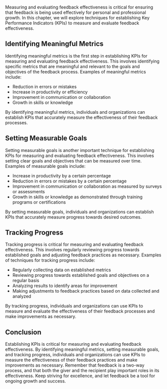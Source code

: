 
Measuring and evaluating feedback effectiveness is critical for ensuring that feedback is being used effectively for personal and professional growth. In this chapter, we will explore techniques for establishing Key Performance Indicators (KPIs) to measure and evaluate feedback effectiveness.

Identifying Meaningful Metrics
------------------------------

Identifying meaningful metrics is the first step in establishing KPIs for measuring and evaluating feedback effectiveness. This involves identifying specific metrics that are meaningful and relevant to the goals and objectives of the feedback process. Examples of meaningful metrics include:

* Reduction in errors or mistakes
* Increase in productivity or efficiency
* Improvement in communication or collaboration
* Growth in skills or knowledge

By identifying meaningful metrics, individuals and organizations can establish KPIs that accurately measure the effectiveness of their feedback processes.

Setting Measurable Goals
------------------------

Setting measurable goals is another important technique for establishing KPIs for measuring and evaluating feedback effectiveness. This involves setting clear goals and objectives that can be measured over time. Examples of measurable goals include:

* Increase in productivity by a certain percentage
* Reduction in errors or mistakes by a certain percentage
* Improvement in communication or collaboration as measured by surveys or assessments
* Growth in skills or knowledge as demonstrated through training programs or certifications

By setting measurable goals, individuals and organizations can establish KPIs that accurately measure progress towards desired outcomes.

Tracking Progress
-----------------

Tracking progress is critical for measuring and evaluating feedback effectiveness. This involves regularly reviewing progress towards established goals and adjusting feedback practices as necessary. Examples of techniques for tracking progress include:

* Regularly collecting data on established metrics
* Reviewing progress towards established goals and objectives on a regular basis
* Analyzing results to identify areas for improvement
* Making adjustments to feedback practices based on data collected and analyzed

By tracking progress, individuals and organizations can use KPIs to measure and evaluate the effectiveness of their feedback processes and make improvements as necessary.

Conclusion
----------

Establishing KPIs is critical for measuring and evaluating feedback effectiveness. By identifying meaningful metrics, setting measurable goals, and tracking progress, individuals and organizations can use KPIs to measure the effectiveness of their feedback practices and make improvements as necessary. Remember that feedback is a two-way process, and that both the giver and the recipient play important roles in its effectiveness. Keep striving for excellence, and let feedback be a tool for ongoing growth and success.
